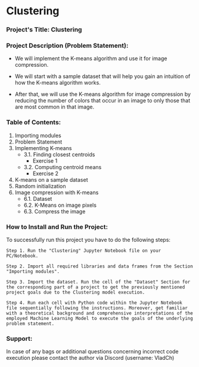 # Clustering

### Project's Title: Clustering


### Project Description (Problem Statement): 
- We will implement the K-means algorithm and use it for image compression.

- We will start with a sample dataset that will help you gain an intuition of how the K-means algorithm works.
- After that, we will use the K-means algorithm for image compression by reducing the number of colors that occur in an image to only those that are most common in that image.


### Table of Contents:
1. Importing modules
2. Problem Statement
3. Implementing K-means
    * 3.1. Finding closest centroids
      * Exercise 1 
    * 3.2. Computing centroid means
      * Exercise 2
4. K-means on a sample dataset
5. Random initialization
6. Image compression with K-means
    * 6.1. Dataset
    * 6.2. K-Means on image pixels
    * 6.3. Compress the image


### How to Install and Run the Project:

To successfully run this project you have to do the following steps:

	Step 1. Run the "Clustering" Jupyter Notebook file on your PC/Notebook.

	Step 2. Import all required libraries and data frames from the Section "Importing modules".

	Step 3. Import the dataset. Run the cell of the "Dataset" Section for the corresponding part of a project to get the previously mentioned project goals due to the Clustering model execution.

	Step 4. Run each cell with Python code within the Jupyter Notebook file sequentially following the instructions. Moreover, get familiar with a theoretical background and comprehensive interpretations of the employed Machine Learning Model to execute the goals of the underlying problem statement.


### Support:

In case of any bags or additional questions concerning incorrect code execution please contact the author via Discord (username: VladCh)
